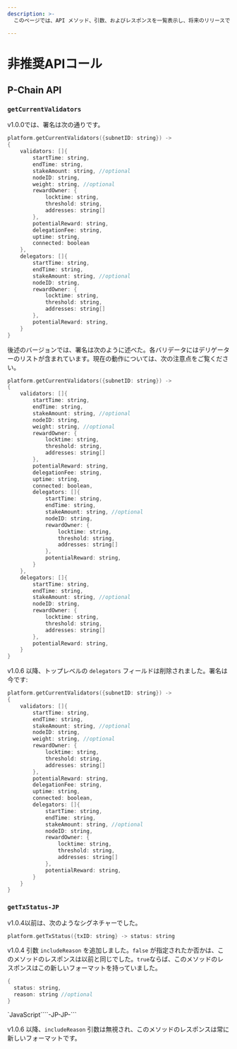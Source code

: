 ```yaml
---
description: >-
  このページでは、API メソッド、引数、およびレスポンスを一覧表示し、将来のリリースで削除または変更します。

---
```


# 非推奨APIコール

## P-Chain API

### `getCurrentValidators`

v1.0.0では、署名は次の通りです。

```cpp
platform.getCurrentValidators({subnetID: string}) ->
{
    validators: []{
        startTime: string,
        endTime: string,
        stakeAmount: string, //optional
        nodeID: string,
        weight: string, //optional
        rewardOwner: {
            locktime: string,
            threshold: string,
            addresses: string[]
        },
        potentialReward: string,
        delegationFee: string,
        uptime: string,
        connected: boolean
    },
    delegators: []{
        startTime: string,
        endTime: string,
        stakeAmount: string, //optional
        nodeID: string,
        rewardOwner: {
            locktime: string,
            threshold: string,
            addresses: string[]
        },
        potentialReward: string,
    }
}
```

後述のバージョンでは、署名は次のように述べた。各バリデータにはデリゲーターのリストが含まれています。現在の動作については、次の注意点をご覧ください。

```cpp
platform.getCurrentValidators({subnetID: string}) ->
{
    validators: []{
        startTime: string,
        endTime: string,
        stakeAmount: string, //optional
        nodeID: string,
        weight: string, //optional
        rewardOwner: {
            locktime: string,
            threshold: string,
            addresses: string[]
        },
        potentialReward: string,
        delegationFee: string,
        uptime: string,
        connected: boolean,
        delegators: []{
            startTime: string,
            endTime: string,
            stakeAmount: string, //optional
            nodeID: string,
            rewardOwner: {
                locktime: string,
                threshold: string,
                addresses: string[]
            },
            potentialReward: string,
        }
    },
    delegators: []{
        startTime: string,
        endTime: string,
        stakeAmount: string, //optional
        nodeID: string,
        rewardOwner: {
            locktime: string,
            threshold: string,
            addresses: string[]
        },
        potentialReward: string,
    }
}
```

v1.0.6 以降、トップレベルの `delegators` フィールドは削除されました。署名は今です:

```cpp
platform.getCurrentValidators({subnetID: string}) ->
{
    validators: []{
        startTime: string,
        endTime: string,
        stakeAmount: string, //optional
        nodeID: string,
        weight: string, //optional
        rewardOwner: {
            locktime: string,
            threshold: string,
            addresses: string[]
        },
        potentialReward: string,
        delegationFee: string,
        uptime: string,
        connected: boolean,
        delegators: []{
            startTime: string,
            endTime: string,
            stakeAmount: string, //optional
            nodeID: string,
            rewardOwner: {
                locktime: string,
                threshold: string,
                addresses: string[]
            },
            potentialReward: string,
        }
    }
}
```

### `getTxStatus-JP`

v1.0.4以前は、次のようなシグネチャーでした。

```cpp
platform.getTxStatus({txID: string} -> status: string
```

v1.0.4 引数 `includeReason` を追加しました。`false` が指定されたか否かは、このメソッドのレスポンスは以前と同じでした。`true`ならば、このメソッドのレスポンスはこの新しいフォーマットを持っていました。

```cpp
{
  status: string,
  reason: string //optional
}
```

`JavaScript````-JP-JP-```

v1.0.6 以降、`includeReason` 引数は無視され、このメソッドのレスポンスは常に新しいフォーマットです。

